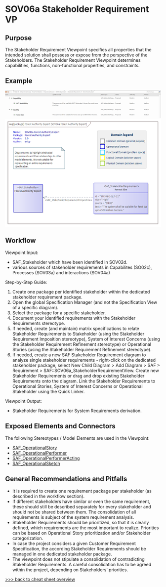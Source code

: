 # SOV06a Stakeholder Requirement VP

## Purpose
The Stakeholder Requirement Viewpoint specifies all properties that the intended solution shall possess or expose from the perspective of the Stakeholders. The Stakeholder Requirement Viewpoint determines capabilities, functions, non-functional properties, and constraints.

## Example
![SOV06a](../pics/SOV06a-example1.png)
![SOV06a](../pics/SOV06a-example2.png)

## Workflow
Viewpoint Input:
* SAF_Stakeholder which have been identified in SOV02d.
* various sources of stakeholder requirements in Capabilites (SO02c), Processes (SOV03a) and interactions (SOV04a)

Step-by-Step Guide:
1.  Create one package per identified stakeholder within the dedicated stakeholder requirement package.
2.	Open the global Specification Manager (and not the Specification View of a specific diagram).
3.	Select the package for a specific stakeholder.
4.	Document your identified requirements with the Stakeholder Requirements stereotype.
6.	If needed, create (and maintain) matrix specifications to relate Stakeholder Requirements to Stakeholder (using the Stakeholder Requirement Imposition stereotype), System of Interest Concerns (using the Stakeholder Requirement Refinement stereotype) or Operational Stories (using the Stakeholder Requirement Refinement stereotype).
7.	If needed, create a new SAF Stakeholder Requirement diagram to analyze single stakeholder requirements - right-click on the dedicated stakeholder package, select New Child Diagram > Add Diagram > SAF > Requirement > SAF::SOV06a_StakeholderRequirementView. Create new Stakeholder Requirements or drag and drop existing Stakeholder Requirements onto the diagram. Link the Stakeholder Requirements to Operational Stories, System of Interest Concerns or Operational Stakeholder using the Quick Linker.

Viewpoint Output:
* Stakeholder Requirements for System Requirements derivation.

## Exposed Elements and Connectors
The following Stereotypes / Model Elements are used in the Viewpoint:
* [SAF_OperationalStory](https://github.com/GfSE/SAF-Specification/blob/TdSE2023/stereotypes.md#SAF_OperationalStory)
* [SAF_OperationalPerformer](https://github.com/GfSE/SAF-Specification/blob/TdSE2023/stereotypes.md#SAF_OperationalPerformer)
* [SAF_OperationalPerformerActing](https://github.com/GfSE/SAF-Specification/blob/TdSE2023/stereotypes.md#SAF_OperationalPerformerActing)
* [SAF_OperationalSketch](https://github.com/GfSE/SAF-Specification/blob/TdSE2023/stereotypes.md#SAF_OperationalSketch)

## General Recommendations and Pitfalls
* It is required to create one requirement package per stakeholder (as described in the workflow section).
* If different stakeholders have similar or even the same requirement, these should still be described separately for every stakeholder and should not be shared between them. The consolidation of all requirements is subject of the system requirement analysis.
* Stakeholder Requirements should be prioritized, so that it is clearly defined, which requirements are the most important to realize. Priorities can be based on Operational Story prioritization and/or Stakeholder categorization.
* In case the project considers a given Customer Requirement Specification, the according Stakeholder Requirements should be managed in one dedicated stakeholder package.
* The viewpoint does not stipulate a consolidation of contradicting Stakeholder Requirements. A careful consolidation has to be agreed within the project, depending on Stakeholders’ priorities.

[>>> back to cheat sheet overview](../CheatSheet.md)
